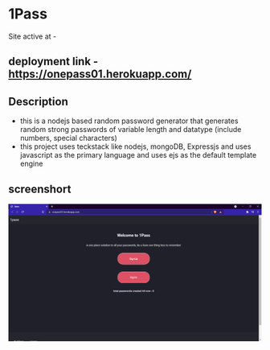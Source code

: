 # 1Pass

Site active at - 
## deployment link - https://onepass01.herokuapp.com/


## Description
 - this is a nodejs based random password generator that generates random strong passwords of variable length and datatype    (include numbers, special characters)  
  - this project uses teckstack like nodejs, mongoDB, Expressjs and uses javascript as the primary language and uses ejs as the default template engine
 ## screenshort
 ![image](https://github.com/Priyanshu-rajput-01/1pass/blob/master/assets/screenshort.png?raw=true)

